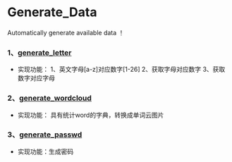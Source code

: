 # Generate_Data
Automatically generate available data ！
### 1、[generate_letter](https://github.com/luckysue/Generate_Data-and-Machine_Learning/blob/master/Python/data_generate/generate_letter.py)
- 实现功能：
1、英文字母[a-z]对应数字[1-26]
2、获取字母对应数字
3、获取数字对应字母
 
### 2、[generate_wordcloud](https://github.com/luckysue/Generate_Data-and-Machine_Learning/blob/master/Python/data_generate/generate_wordcloud.py)
- 实现功能：
具有统计word的字典，转换成单词云图片

### 3、[generate_passwd](https://github.com/luckysue/Generate_Data-and-Machine_Learning/blob/master/Python/data_generate/generate_passwd.py)
- 实现功能：生成密码
